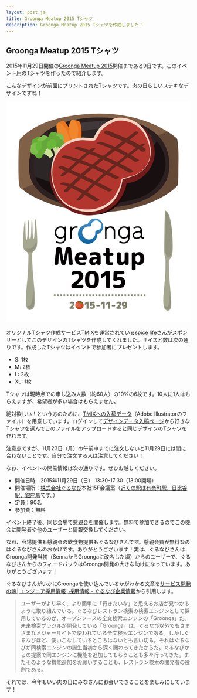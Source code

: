 ```yaml
---
layout: post.ja
title: Groonga Meatup 2015 Tシャツ
description: Groonga Meatup 2015 Tシャツを作成しました！
---
```


## Groonga Meatup 2015 Tシャツ

2015年11月29日開催の[Groonga Meatup 2015](https://groonga.doorkeeper.jp/events/31482)開催まであと9日です。このイベント用のTシャツを作ったので紹介します。

こんなデザインが前面にプリントされたTシャツです。肉の日らしいステキなデザインですね！

[![Groonga Meatup 2015 Tシャツ](/images/blog/ja/2015-11-20-groonga-meatup-2015-t-shirt/design.png)](/images/t-shirt/groonga-meatup-2015.svg)

オリジナルTシャツ作成サービス[TMIX](http://tmix.jp/)を運営されている[spice life](http://spicelife.jp/)さんがスポンサーとしてこのデザインのTシャツを作成してくれました。サイズと数は次の通りです。作成したTシャツはイベントで参加者にプレゼントします。

  * S: 1枚
  * M: 2枚
  * L: 2枚
  * XL: 1枚

Tシャツは現時点での申し込み人数（約60人）の10%の6枚です。10人に1人はもらえますが、希望者が多い場合はもらえません。

絶対欲しい！という方のために、[TMIXへの入稿データ](/images/t-shirt/groonga-meatup-2015-tmix.ai)（Adobe Illustratorのファイル）を用意しています。ログインして[デザインデータ入稿ページ](http://tmix.jp/info/data)から好きなTシャツを選んでこのファイルをアップロードすると同じデザインのTシャツを作れます。

注意点ですが、11月23日（月）の午前中までに注文しないと11月29日には間に合わないことです。自分で注文する人は注意してください！

なお、イベントの開催情報は次の通りです。ぜひお越しください。

  * 開催日時：2015年11月29日（日） 13:30-17:30（13:00開場）
  * 開催場所：[株式会社ぐるなび](http://www.gnavi.co.jp/)本社15F会議室（[近くの駅は有楽町駅、日比谷駅、銀座駅](http://www.gnavi.co.jp/company/profile/office/headquarters.html)です。）
  * 定員：90名
  * 参加費：無料

イベント終了後、同じ会場で懇親会を開催します。無料で参加できるのでこの機会に開発者や他のユーザーと情報交換してください。

なお、会場提供も懇親会の飲食物提供もぐるなびさんです。懇親会費が無料なのはぐるなびさんのおかげです。ありがとうございます！実は、ぐるなびさんはGroonga開発当初（SennaからGroongaに改名した頃）からのユーザーで、ぐるなびさんからのフィードバックはGroonga開発の大きな助けになっています。ありがとうございます！

ぐるなびさんがいかにGroongaを使い込んでいるかがわかる文章を[サービス開発の魂│エンジニア採用情報│採用情報 - ぐるなび企業情報](http://www.gnavi.co.jp/company/recruit/career/engineer/service/04.html)から引用します。

> ユーザーがより早く、より簡単に「行きたいな」と思えるお店が見つかるように取り組んでいる。ぐるなびレストラン検索の検索エンジンとして採用しているのが、オープンソースの全文検索エンジンの「Groonga」だ。未来検索ブラジルが開発している「Groonga」は、ぐるなび以外でもさまざまなメジャーサイトで使われている全文検索エンジンである。しかしぐるなびほど、使いこなしているところはないとも言い切る。それはぐるなびが同検索エンジンの誕生当初から深く関わってきたからだ。ぐるなびからの提案で同エンジンに機能を追加してもらうことも多々行ってきた。またそのような機能追加をお願いすることも、レストラン検索の開発者の役割である。

それでは、今年もいい肉の日にみなさんにお会いできることを楽しみにしています！
